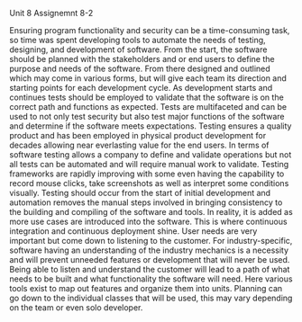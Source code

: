Unit 8 Assignemnt 8-2

Ensuring program functionality and security can be a time-consuming task, so time was spent developing tools to automate the needs of testing, designing, and development of software.  From the start, the software should be planned with the stakeholders and or end users to define the purpose and needs of the software.  From there designed and outlined which may come in various forms, but will give each team its direction and starting points for each development cycle.  As development starts and continues tests should be employed to validate that the software is on the correct path and functions as expected.  Tests are multifaceted and can be used to not only test security but also test major functions of the software and determine if the software meets expectations.  Testing ensures a quality product and has been employed in physical product development for decades allowing near everlasting value for the end users.  In terms of software testing allows a company to define and validate operations but not all tests can be automated and will require manual work to validate.  Testing frameworks are rapidly improving with some even having the capability to record mouse clicks, take screenshots as well as interpret some conditions visually.  Testing should occur from the start of initial development and automation removes the manual steps involved in bringing consistency to the building and compiling of the software and tools.  In reality, it is added as more use cases are introduced into the software.  This is where continuous integration and continuous deployment shine. User needs are very important but come down to listening to the customer.   For industry-specific, software having an understanding of the industry mechanics is a necessity and will prevent unneeded features or development that will never be used.  Being able to listen and understand the customer will lead to a path of what needs to be built and what functionality the software will need.  Here various tools exist to map out features and organize them into units.  Planning can go down to the individual classes that will be used, this may vary depending on the team or even solo developer.  
